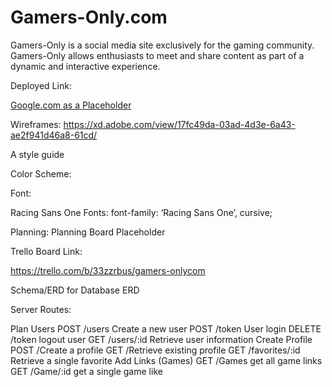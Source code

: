 # Gamers-Only.com

Gamers-Only is a social media site exclusively for the gaming community. Gamers-Only allows enthusiasts to meet and share content as part of a dynamic and interactive experience.

Deployed Link:

[Google.com as a Placeholder](google.com)

Wireframes: https://xd.adobe.com/view/17fc49da-03ad-4d3e-6a43-ae2f941d46a8-61cd/

A style guide

Color Scheme:



Font:

Racing Sans One Fonts: font-family: ‘Racing Sans One’, cursive;

Planning: Planning Board Placeholder


Trello Board Link:

https://trello.com/b/33zzrbus/gamers-onlycom

Schema/ERD for Database ERD

Server Routes:

Plan Users POST /users Create a new user
POST /token User login
DELETE /token logout user
GET /users/:id Retrieve user information
Create Profile POST /Create a profile
GET /Retrieve existing profile GET /favorites/:id Retrieve a single favorite Add Links (Games)
GET /Games get all game links
GET /Game/:id get a single game like
